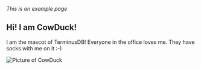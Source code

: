 *This is an example page*

## Hi! I am CowDuck!

I am the mascot of TerminusDB! Everyone in the office loves me. They have socks with me on it :-)

![Picture of CowDuck](https://terminusdb.com/img/Laptop.png)
